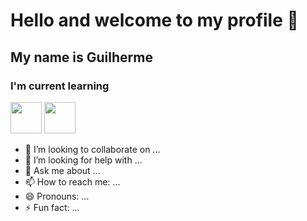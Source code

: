 # Hello and welcome to my profile 👋

## My name is Guilherme

### I'm current learning

<img height="50px" width="50px" src="https://cdn.jsdelivr.net/gh/devicons/devicon/icons/c/c-original.svg"/> <img  height="50px" width="50px" src="https://cdn.jsdelivr.net/gh/devicons/devicon/icons/bash/bash-original.svg"/>


- 👯 I’m looking to collaborate on ...
- 🤔 I’m looking for help with ...
- 💬 Ask me about ...
- 📫 How to reach me: ...
- 😄 Pronouns: ...
- ⚡ Fun fact: ...
